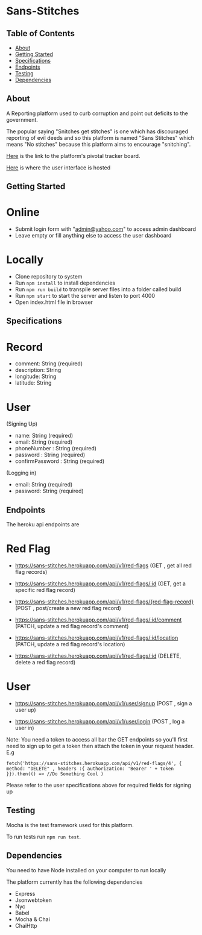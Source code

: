 # Sans-Stitches

## Table of Contents

* [About](#about)
* [Getting Started](#gettingstarted)
* [Specifications](#specificatons)
* [Endpoints](#endpoints)
* [Testing](#testing)
* [Dependencies](#dependencies)

## About
A Reporting platform used to curb corruption and point out deficits to the government.

The popular saying "Snitches get stitches" is one which has discouraged reporting of evil deeds and so this platform is named "Sans Stitches" which means "No stitches" because this platform aims to encourage "snitching".

[Here](https://www.pivotaltracker.com/n/projects/2226638) is the link to the platform's pivotal tracker board.

[Here](http://damola.cf/Sans-Stitches/UI) is where the user interface is hosted


## Getting Started

# Online
- Submit login form with "admin@yahoo.com" to access admin dashboard
- Leave empty or fill anything else to access the user dashboard

# Locally
- Clone repository to system
- Run ```npm install``` to install dependencies
- Run ```npm run build``` to transpile server files into a folder called build
- Run ```npm start``` to start the server and listen to port 4000
- Open index.html file in browser


## Specifications

# Record
- comment: String (required)
- description: String
- longitude: String
- latitude: String

# User
(Signing Up)
- name: String (required)
- email: String (required)
- phoneNumber : String (required)
- password : String (required)
- confirmPassword : String (required)

(Logging in)
- email: String (required)
- password: String (required)


## Endpoints
The heroku api endpoints are

# Red Flag
- https://sans-stitches.herokuapp.com/api/v1/red-flags (GET , get all red flag records)

- https://sans-stitches.herokuapp.com/api/v1/red-flags/:id (GET, get a specific red flag record)

- https://sans-stitches.herokuapp.com/api/v1/red-flags/{red-flag-record} (POST , post/create a new red flag record)

- https://sans-stitches.herokuapp.com/api/v1/red-flags/:id/comment (PATCH, update a red flag record's comment)

- https://sans-stitches.herokuapp.com/api/v1/red-flags/:id/location (PATCH, update a red flag record's location)

- https://sans-stitches.herokuapp.com/api/v1/red-flags/:id (DELETE, delete a red flag record)

# User
- https://sans-stitches.herokuapp.com/api/v1/user/signup (POST , sign a user up)

- https://sans-stitches.herokuapp.com/api/v1/user/login (POST , log a user in)


Note: You need a token to access all bar the GET endpoints so you'll first need to sign up to get a token then attach the token in your request header. E.g 

```fetch('https://sans-stitches.herokuapp.com/api/v1/red-flags/4', { method: "DELETE" , headers :{ authorization: 'Bearer ' + token }}).then(() => //Do Something Cool )```

Please refer to the user specifications above for required fields for signing up


## Testing
Mocha is the test framework used for this platform.

To run tests run ```npm run test```.


## Dependencies
You need to have Node installed on your computer to run locally

The platform currently has the following dependencies
- Express
- Jsonwebtoken
- Nyc
- Babel
- Mocha & Chai
- ChaiHttp
